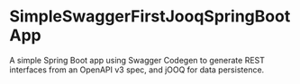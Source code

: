 # SimpleSwaggerFirstJooqSpringBootApp
A simple Spring Boot app using Swagger Codegen to generate REST interfaces from an OpenAPI v3 spec, and jOOQ for data persistence.

